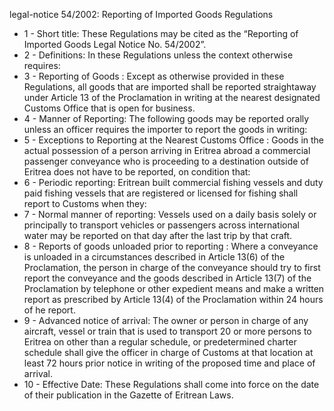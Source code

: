 legal-notice 54&#x2F;2002: Reporting of Imported Goods Regulations

<ul>
			<li>1 - Short title: These Regulations may be cited as the “Reporting of Imported Goods Legal Notice No. 54&#x2F;2002”.<ul>
			</ul></li>			<li>2 - Definitions: In these Regulations unless the context otherwise requires:<ul>
			</ul></li>			<li>3 - Reporting of Goods : Except as otherwise provided in these Regulations, all goods that are imported shall be reported straightaway under Article 13 of the Proclamation in writing at the nearest designated Customs Office that is open for business. <ul>
			</ul></li>			<li>4 - Manner of Reporting: The following goods may be reported orally unless an officer requires the importer to report the goods in writing: <ul>
			</ul></li>			<li>5 - Exceptions to Reporting at the Nearest Customs Office : Goods in the actual possession of a person arriving in Eritrea abroad a commercial passenger conveyance who is proceeding to a destination outside of Eritrea does not have to be reported, on condition that: <ul>
			</ul></li>			<li>6 - Periodic reporting: Eritrean built commercial fishing vessels and duty paid fishing vessels that are registered or licensed for fishing shall report to Customs when they:<ul>
			</ul></li>			<li>7 - Normal manner of reporting: Vessels used on a daily basis solely or principally to transport vehicles or passengers across international water may be reported on that day after the last trip by that craft. <ul>
			</ul></li>			<li>8 - Reports of goods unloaded prior to reporting : Where a conveyance is unloaded in a circumstances described in Article 13(6) of the Proclamation, the person in charge of the conveyance should try to first report the conveyance and the goods described in Article 13(7) of the Proclamation by telephone or other expedient means and make a written report as prescribed by Article 13(4) of the Proclamation within 24 hours of he report. <ul>
			</ul></li>			<li>9 - Advanced notice of arrival: The owner or person in charge of any aircraft, vessel or train that is used to transport 20 or more persons to Eritrea on other than a regular schedule, or predetermined charter schedule shall give the officer in charge of Customs at that location at least 72 hours prior notice in writing of the proposed time and place of arrival. <ul>
			</ul></li>			<li>10 - Effective Date: These Regulations shall come into force on the date of their publication in the
Gazette of Eritrean Laws. <ul>
			</ul></li></ul>